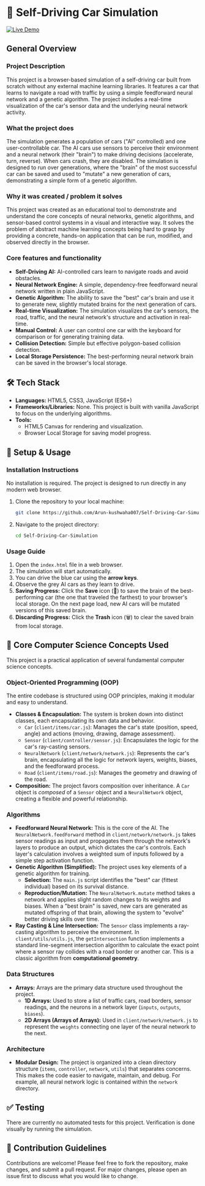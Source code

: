 # 📘 Self-Driving Car Simulation

[![Live Demo](https://img.shields.io/badge/Live_Demo-Visit_Here-brightgreen?style=for-the-badge&logo=github)](https://www.aryansoni.tech/projects/self-driving-car/index.html)

## General Overview

### Project Description

This project is a browser-based simulation of a self-driving car built from scratch without any external machine learning libraries. It features a car that learns to navigate a road with traffic by using a simple feedforward neural network and a genetic algorithm. The project includes a real-time visualization of the car's sensor data and the underlying neural network activity.

### What the project does

The simulation generates a population of cars ("AI" controlled) and one user-controllable car. The AI cars use sensors to perceive their environment and a neural network (their "brain") to make driving decisions (accelerate, turn, reverse). When cars crash, they are disabled. The simulation is designed to run over generations, where the "brain" of the most successful car can be saved and used to "mutate" a new generation of cars, demonstrating a simple form of a genetic algorithm.

### Why it was created / problem it solves

This project was created as an educational tool to demonstrate and understand the core concepts of neural networks, genetic algorithms, and sensor-based control systems in a visual and interactive way. It solves the problem of abstract machine learning concepts being hard to grasp by providing a concrete, hands-on application that can be run, modified, and observed directly in the browser.

### Core features and functionality

*   **Self-Driving AI:** AI-controlled cars learn to navigate roads and avoid obstacles.
*   **Neural Network Engine:** A simple, dependency-free feedforward neural network written in plain JavaScript.
*   **Genetic Algorithm:** The ability to save the "best" car's brain and use it to generate new, slightly mutated brains for the next generation of cars.
*   **Real-time Visualization:** The simulation visualizes the car's sensors, the road, traffic, and the neural network's structure and activation in real-time.
*   **Manual Control:** A user can control one car with the keyboard for comparison or for generating training data.
*   **Collision Detection:** Simple but effective polygon-based collision detection.
*   **Local Storage Persistence:** The best-performing neural network brain can be saved in the browser's local storage.

## 🛠️ Tech Stack

*   **Languages:** HTML5, CSS3, JavaScript (ES6+)
*   **Frameworks/Libraries:** None. This project is built with vanilla JavaScript to focus on the underlying algorithms.
*   **Tools:**
    *   HTML5 Canvas for rendering and visualization.
    *   Browser Local Storage for saving model progress.

## 📂 Setup & Usage

### Installation Instructions

No installation is required. The project is designed to run directly in any modern web browser.

1.  Clone the repository to your local machine:
    ```bash
    git clone https://github.com/Arun-kushwaha007/Self-Driving-Car-Simulation/
    ```
2.  Navigate to the project directory:
    ```bash
    cd Self-Driving-Car-Simulation
    ```

### Usage Guide

1.  Open the `index.html` file in a web browser.
2.  The simulation will start automatically.
3.  You can drive the blue car using the **arrow keys**.
4.  Observe the grey AI cars as they learn to drive.
5.  **Saving Progress:** Click the **Save** icon (💾) to save the brain of the best-performing car (the one that traveled the farthest) to your browser's local storage. On the next page load, new AI cars will be mutated versions of this saved brain.
6.  **Discarding Progress:** Click the **Trash** icon (🗑️) to clear the saved brain from local storage.

## 🧠 Core Computer Science Concepts Used

This project is a practical application of several fundamental computer science concepts.

### Object-Oriented Programming (OOP)

The entire codebase is structured using OOP principles, making it modular and easy to understand.

*   **Classes & Encapsulation:** The system is broken down into distinct classes, each encapsulating its own data and behavior.
    *   `Car` (`client/items/car.js`): Manages the car's state (position, speed, angle) and actions (moving, drawing, damage assessment).
    *   `Sensor` (`client/controller/sensor.js`): Encapsulates the logic for the car's ray-casting sensors.
    *   `NeuralNetwork` (`client/network/network.js`): Represents the car's brain, encapsulating all the logic for network layers, weights, biases, and the feedforward process.
    *   `Road` (`client/items/road.js`): Manages the geometry and drawing of the road.
*   **Composition:** The project favors composition over inheritance. A `Car` object is *composed* of a `Sensor` object and a `NeuralNetwork` object, creating a flexible and powerful relationship.

### Algorithms

*   **Feedforward Neural Network:** This is the core of the AI. The `NeuralNetwork.feedForward` method in `client/network/network.js` takes sensor readings as input and propagates them through the network's layers to produce an output, which dictates the car's controls. Each layer's calculation involves a weighted sum of inputs followed by a simple step activation function.
*   **Genetic Algorithm (Simplified):** The project uses key elements of a genetic algorithm for training.
    *   **Selection:** The `main.js` script identifies the "best" car (fittest individual) based on its survival distance.
    *   **Reproduction/Mutation:** The `NeuralNetwork.mutate` method takes a network and applies slight random changes to its weights and biases. When a "best brain" is saved, new cars are generated as mutated offspring of that brain, allowing the system to "evolve" better driving skills over time.
*   **Ray Casting & Line Intersection:** The `Sensor` class implements a ray-casting algorithm to perceive the environment. In `client/utils/utils.js`, the `getIntersection` function implements a standard line-segment intersection algorithm to calculate the exact point where a sensor ray collides with a road border or another car. This is a classic algorithm from **computational geometry**.

### Data Structures

*   **Arrays:** Arrays are the primary data structure used throughout the project.
    *   **1D Arrays:** Used to store a list of traffic cars, road borders, sensor readings, and the neurons in a network layer (`inputs`, `outputs`, `biases`).
    *   **2D Arrays (Arrays of Arrays):** Used in `client/network/network.js` to represent the `weights` connecting one layer of the neural network to the next.

### Architecture

*   **Modular Design:** The project is organized into a clean directory structure (`items`, `controller`, `network`, `utils`) that separates concerns. This makes the code easier to navigate, maintain, and debug. For example, all neural network logic is contained within the `network` directory.

## ✅ Testing

There are currently no automated tests for this project. Verification is done visually by running the simulation.

## 🤝 Contribution Guidelines

Contributions are welcome! Please feel free to fork the repository, make changes, and submit a pull request. For major changes, please open an issue first to discuss what you would like to change.

<!-- ## 📄 License -->

<!-- This project is licensed under the MIT License. See the `LICENSE` file for details. -->
